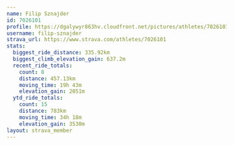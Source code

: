 ```yaml
---
name: Filip Sznajder
id: 7026101
profile: https://dgalywyr863hv.cloudfront.net/pictures/athletes/7026101/2123836/18/large.jpg
username: filip-sznajder
strava_url: https://www.strava.com/athletes/7026101
stats:
  biggest_ride_distance: 335.92km
  biggest_climb_elevation_gain: 637.2m
  recent_ride_totals:
    count: 8
    distance: 457.13km
    moving_time: 19h 43m
    elevation_gain: 2051m
  ytd_ride_totals:
    count: 15
    distance: 783km
    moving_time: 34h 18m
    elevation_gain: 3530m
layout: strava_member
--- 
```


